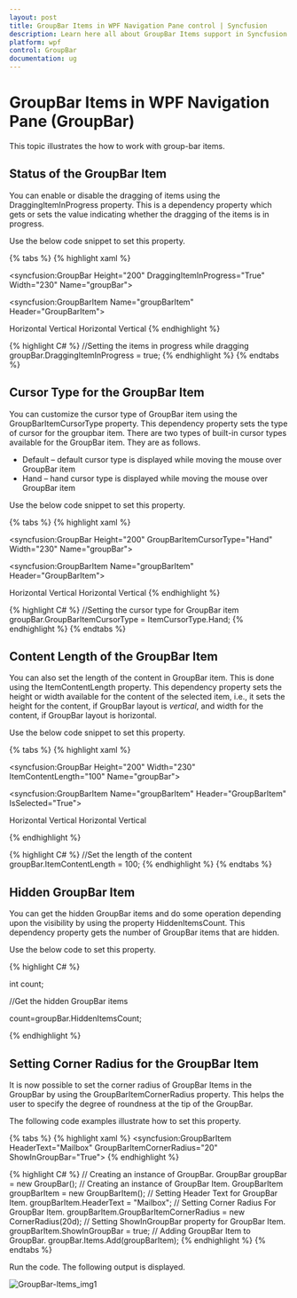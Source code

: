 ```yaml
---
layout: post
title: GroupBar Items in WPF Navigation Pane control | Syncfusion
description: Learn here all about GroupBar Items support in Syncfusion WPF Navigation Pane (GroupBar) control and more.
platform: wpf
control: GroupBar
documentation: ug
---
```


# GroupBar Items in WPF Navigation Pane (GroupBar)

This topic illustrates the how to work with group-bar items.

## Status of the GroupBar Item

You can enable or disable the dragging of items using the DraggingItemInProgress property. This is a dependency property which gets or sets the value indicating whether the dragging of the items is in progress.

Use the below code snippet to set this property.


{% tabs %}
{% highlight xaml %}
<!-- Adding GroupBar -->
<syncfusion:GroupBar Height="200" DraggingItemInProgress="True" Width="230" Name="groupBar"> 
 <!-- Adding GroupBarItem -->  
 <syncfusion:GroupBarItem Name="groupBarItem" Header="GroupBarItem">    
 <!-- Adding content for GroupBar item using panel -->
 <StackPanel Orientation="Vertical">      
 <TextBlock Text="GroupBar Orientation" Margin="4,4,2,2"/> 
 <RadioButton IsChecked="True" Margin="4,2,2,2">Horizontal</RadioButton> 
 <RadioButton Margin="4,2,2,2">Vertical</RadioButton>   
 <TextBlock Text="GroupView Orientation" Margin="4,4,2,2"/>   
 <RadioButton Margin="4,2,2,2">Horizontal</RadioButton>   
 <RadioButton IsChecked="True" Margin="4,2,2,2">Vertical</RadioButton> 
 </StackPanel>  
 </syncfusion:GroupBarItem> 
 <!-- Adding GroupBarItem --> 
 <syncfusion:GroupBarItem Name="groupBarItem1" HeaderImageSource="Label.gif" Header="General"> 
 <!-- Adding content for GroupBar item using GroupView -->   
 <syncfusion:GroupView Name="groupView" IsListViewMode="True">   
 <syncfusion:GroupViewItem Text="List View"/>  
 <syncfusion:GroupViewItem Text="Show ContextMenu"/>   
 <syncfusion:GroupViewItem Text="Show ToolTip"/>  
 </syncfusion:GroupView>  
 </syncfusion:GroupBarItem>
 </syncfusion:GroupBar> 
 {% endhighlight %}

{% highlight C# %} 
//Setting the items in progress while dragging
groupBar.DraggingItemInProgress = true; 
{% endhighlight %} 
{% endtabs %}



## Cursor Type for the GroupBar Item

You can customize the cursor type of GroupBar item using the GroupBarItemCursorType property. This dependency property sets the type of cursor for the groupbar item. There are two types of built-in cursor types available for the GroupBar item. They are as follows.

* Default – default cursor type is displayed while moving the mouse over GroupBar item
* Hand – hand cursor type is displayed while moving the mouse over GroupBar item

Use the below code snippet to set this property.

{% tabs %}
{% highlight xaml %}
<!-- Adding GroupBar -->
<syncfusion:GroupBar Height="200" GroupBarItemCursorType="Hand"  Width="230" Name="groupBar"> 
 <!-- Adding GroupBarItem --> 
 <syncfusion:GroupBarItem Name="groupBarItem" Header="GroupBarItem">  
 <!-- Adding content for GroupBar item using panel -->  
 <StackPanel Orientation="Vertical">    
 <TextBlock Text="GroupBar Orientation" Margin="4,4,2,2"/>
 <RadioButton IsChecked="True" Margin="4,2,2,2">Horizontal</RadioButton>   
 <RadioButton Margin="4,2,2,2">Vertical</RadioButton>  
 <TextBlock Text="GroupView Orientation" Margin="4,4,2,2"/>  
 <RadioButton Margin="4,2,2,2">Horizontal</RadioButton>   
 <RadioButton IsChecked="True" Margin="4,2,2,2">Vertical</RadioButton>   
 </StackPanel>  
 </syncfusion:GroupBarItem>  
 <!-- Adding GroupBarItem --> 
 <syncfusion:GroupBarItem Name="groupBarItem1" HeaderImageSource="Label.gif" Header="General"> 
 <!-- Adding content for GroupBar item using GroupView -->   
 <syncfusion:GroupView Name="groupView" IsListViewMode="True">  
 <syncfusion:GroupViewItem Text="List View"/>    
 <syncfusion:GroupViewItem Text="Show ContextMenu"/>     
 <syncfusion:GroupViewItem Text="Show ToolTip"/>    
 </syncfusion:GroupView> 
 </syncfusion:GroupBarItem>    
 </syncfusion:GroupBar> 
 {% endhighlight %} 

{% highlight C# %}
//Setting the cursor type for GroupBar item
groupBar.GroupBarItemCursorType = ItemCursorType.Hand; 
{% endhighlight %} 
{% endtabs %}



## Content Length of the GroupBar Item

You can also set the length of the content in GroupBar item. This is done using the ItemContentLength property. This dependency property sets the height or width available for the content of the selected item, i.e., it sets the height for the content, if GroupBar layout is _vertical_, and width for the content, if GroupBar layout is horizontal. 

Use the below code snippet to set this property.


{% tabs %}
{% highlight xaml %}
<!-- Adding GroupBar -->
<syncfusion:GroupBar Height="200" Width="230" ItemContentLength="100" Name="groupBar"> 
 <!-- Adding GroupBarItem -->  
 <syncfusion:GroupBarItem Name="groupBarItem" Header="GroupBarItem" IsSelected="True">  
 <!-- Adding content for GroupBar item using panel -->  
 <StackPanel Orientation="Vertical">  
 <TextBlock Text="GroupBar Orientation" Margin="4,4,2,2"/>
 <RadioButton IsChecked="True" Margin="4,2,2,2">Horizontal</RadioButton>  
 <RadioButton Margin="4,2,2,2">Vertical</RadioButton>  
 <TextBlock Text="GroupView Orientation" Margin="4,4,2,2"/>   
 <RadioButton Margin="4,2,2,2">Horizontal</RadioButton>    
 <RadioButton IsChecked="True" Margin="4,2,2,2">Vertical</RadioButton> 
 </StackPanel> 
 </syncfusion:GroupBarItem> 
 <!-- Adding GroupBarItem -->  
 <syncfusion:GroupBarItem Name="groupBarItem1" HeaderImageSource="Label.gif" Header="General">  
 <!-- Adding content for GroupBar item using GroupView --> 
 <syncfusion:GroupView Name="groupView" IsListViewMode="True"> 
 <syncfusion:GroupViewItem Text="List View"/>   
 <syncfusion:GroupViewItem Text="Show ContextMenu"/>   
 <syncfusion:GroupViewItem Text="Show ToolTip"/>   
 </syncfusion:GroupView> 
 </syncfusion:GroupBarItem>
 </syncfusion:GroupBar>
 
 {% endhighlight %}

{% highlight C# %}
//Set the length of the content
groupBar.ItemContentLength = 100;
{% endhighlight %}
{% endtabs %}



## Hidden GroupBar Item

You can get the hidden GroupBar items and do some operation depending upon the visibility by using the property HiddenItemsCount. This dependency property gets the number of GroupBar items that are hidden.

Use the below code to set this property.



{% highlight C# %}



int count;



//Get the hidden GroupBar items

count=groupBar.HiddenItemsCount;


{% endhighlight %}



## Setting Corner Radius for the GroupBar Item

It is now possible to set the corner radius of GroupBar Items in the GroupBar by using the GroupBarItemCornerRadius property. This helps the user to specify the degree of roundness at the tip of the GroupBar. 

The following code examples illustrate how to set this property.

{% tabs %}
{% highlight xaml %}
<syncfusion:GroupBarItem HeaderText="Mailbox" GroupBarItemCornerRadius="20" ShowInGroupBar="True">
{% endhighlight %}

{% highlight C# %}
// Creating an instance of GroupBar.
GroupBar groupBar = new GroupBar();
// Creating an instance of GroupBar Item.
GroupBarItem groupBarItem = new GroupBarItem();
// Setting Header Text for GroupBar Item.
groupBarItem.HeaderText = "Mailbox";
// Setting Corner Radius For GroupBar Item.
groupBarItem.GroupBarItemCornerRadius = new CornerRadius(20d);
// Setting ShowInGroupBar property for GroupBar Item.
groupBarItem.ShowInGroupBar = true;
// Adding GroupBar Item to GroupBar.
groupBar.Items.Add(groupBarItem);
{% endhighlight %}
{% endtabs %}


Run the code. The following output is displayed.



![GroupBar-Items_img1](GroupBar-Items_images/GroupBar-Items_img1.jpeg)





